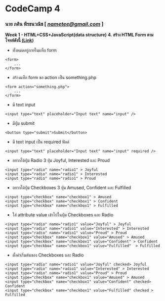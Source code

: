 # CodeCamp 4

### นาย ภคิน พีรธนวณิช  [ *nametee@gmail.com* ]

**Week 1 - HTML+CSS+JavaScript(data structure)** 
**4.  สร้าง HTML Form ตามโจทย์ดังนี้ [(Link](https://docs.google.com/presentation/d/15itXNyf0WZzVfch8-nvnNMjdFSqx0kcoZXYEUP1J3VM/edit#slide=id.g640c0252c5_4_20))**
-  ทั้งหมดอยู่ภายในแท็ก form
```
<form>
    ...
</form>
```
    
-  สร้างแท็ก form ขอ action เป็น something.php
```
<form action="something.php">
    ...
</form>
```
    
-  มี text input
```
<input type="text" placeholder="Input text" name="input" />
```
    
-  มีปุ่ม submit
```
<button type="submit">Submit</button>
```
    
-  มี text input เป็น required ฟิลด์
```
<input type="text" placeholder="Input text" name="input" required />
```
    
-  อยากได้ปุ่ม Radio 3 ปุ่ม Joyful, Interested และ Proud
```
<input type="radio" name="radio1" > Joyful
<input type="radio" name="radio1" > Interested 
<input type="radio" name="radio1" > Proud 
```
    
-  อยากได้ปุ่ม Checkboxes 3 ปุ่ม Amused, Confident และ Fulfilled
```
<input type="checkbox" name="checkbox1" > Amused
<input type="checkbox" name="checkbox1" > Confident
<input type="checkbox" name="checkbox1" > Fulfilled
```
    
-  ใส่ attribute value เข้าไปในปุ่ม Checkboxes และ Radio
```
<input type="radio" name="radio1" value="Joyful" > Joyful
<input type="radio" name="radio1" value="Interested" > Interested 
<input type="radio" name="radio1" value="Proud" > Proud 
<input type="checkbox" name="checkbox1" value="Amused" > Amused
<input type="checkbox" name="checkbox1" value="Confident" > Confident
<input type="checkbox" name="checkbox1" value="Fulfilled"  > Fulfilled
```
    
-  ตั้งค่าเริ่มต้นของ Checkboxes และ Radio
```
<input type="radio" name="radio1" value="Joyful" checked> Joyful
<input type="radio" name="radio1" value="Interested" > Interested 
<input type="radio" name="radio1" value="Proud" > Proud  
<input type="checkbox" name="checkbox1" value="Amused" > Amused
<input type="checkbox" name="checkbox1" value="Confident" checked> Confident
<input type="checkbox" name="checkbox1" value="Fulfilled" checked > Fulfilled
```